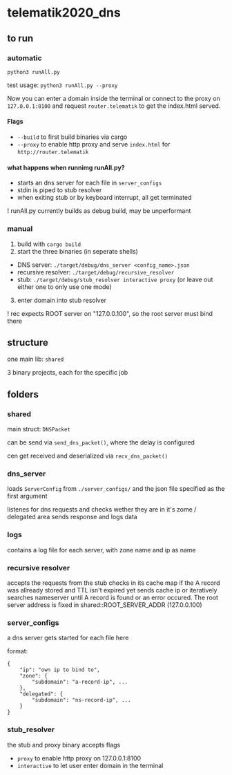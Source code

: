 # telematik2020_dns

## to run

### automatic
`python3 runAll.py`

test usage: `python3 runAll.py --proxy`

Now you can enter a domain inside the terminal or connect to the proxy
on `127.0.0.1:8100` and request `router.telematik` to get the index.html served.

#### Flags
- `--build` to first build binaries via cargo
- `--proxy` to enable http proxy and serve `index.html` for `http://router.telematik`


#### what happens when runnimg runAll.py?
- starts an dns server for each file in `server_configs`
- stdin is piped to stub resolver
- when exiting stub or by keyboard interrupt, all get terminated

! runAll.py currently builds as debug build, may be unperformant

### manual
1. build with `cargo build`
2. start the three binaries (in seperate shells)
 - DNS server: `./target/debug/dns_server <config_name>.json`
 - recursive resolver: `./target/debug/recursive_resolver`
 - stub: `./target/debug/stub_resolver interactive proxy` (or leave out either one to only use one mode)
3. enter domain into stub resolver

! rec expects ROOT server on "127.0.0.100", so the root server must bind there

## structure

one main lib: `shared`

3 binary projects, each for the specific job

## folders

### shared

main struct: `DNSPacket`

can be send via `send_dns_packet()`, where the delay is configured

cen get received and deserialized via `recv_dns_packet()`

### dns_server

loads `ServerConfig` from `./server_configs/` and the json file specified as the first argument

listenes for dns requests and checks wether they are in it's zome / delegated area
sends response and logs data

### logs
contains a log file for each server, with zone name and ip as name

### recursive resolver

accepts the requests from the stub
checks in its cache map if the A record was allready stored and TTL isn't expired yet
sends cache ip or iteratively searches nameserver until A record is found or an error occured.
The root server address is fixed in shared::ROOT_SERVER_ADDR (127.0.0.100)

### server_configs

a dns server gets started for each file here

format:

```
{
    "ip": "own ip to bind to",
    "zone": {
        "subdomain": "a-record-ip", ...
    },
    "delegated": {
        "subdomain": "ns-record-ip", ...
    }
}
```


### stub_resolver

the stub and proxy binary
accepts flags
- `proxy` to enable http proxy on 127.0.0.1:8100
- `interactive` to let user enter domain in the terminal